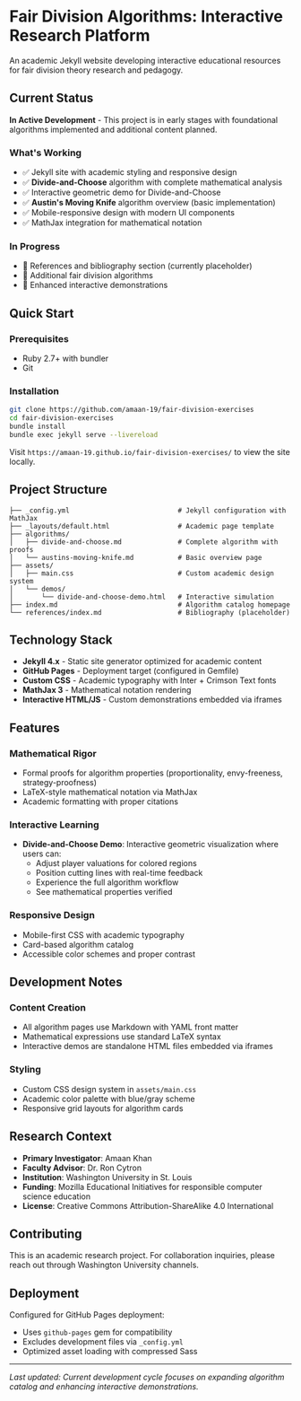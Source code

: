 # Fair Division Algorithms: Interactive Research Platform

An academic Jekyll website developing interactive educational resources for fair division theory research and pedagogy.

## Current Status

**In Active Development** - This project is in early stages with foundational algorithms implemented and additional content planned.

### What's Working
- ✅ Jekyll site with academic styling and responsive design
- ✅ **Divide-and-Choose** algorithm with complete mathematical analysis
- ✅ Interactive geometric demo for Divide-and-Choose
- ✅ **Austin's Moving Knife** algorithm overview (basic implementation)
- ✅ Mobile-responsive design with modern UI components
- ✅ MathJax integration for mathematical notation

### In Progress
- 🔄 References and bibliography section (currently placeholder)
- 🔄 Additional fair division algorithms
- 🔄 Enhanced interactive demonstrations

## Quick Start

### Prerequisites
- Ruby 2.7+ with bundler
- Git

### Installation
```bash
git clone https://github.com/amaan-19/fair-division-exercises
cd fair-division-exercises
bundle install
bundle exec jekyll serve --livereload
```

Visit `https://amaan-19.github.io/fair-division-exercises/` to view the site locally.

## Project Structure

```
├── _config.yml                           # Jekyll configuration with MathJax
├── _layouts/default.html                 # Academic page template
├── algorithms/
│   ├── divide-and-choose.md              # Complete algorithm with proofs
│   └── austins-moving-knife.md           # Basic overview page
├── assets/
│   ├── main.css                          # Custom academic design system
│   └── demos/
│       └── divide-and-choose-demo.html   # Interactive simulation
├── index.md                              # Algorithm catalog homepage  
└── references/index.md                   # Bibliography (placeholder)
```

## Technology Stack

- **Jekyll 4.x** - Static site generator optimized for academic content
- **GitHub Pages** - Deployment target (configured in Gemfile)
- **Custom CSS** - Academic typography with Inter + Crimson Text fonts
- **MathJax 3** - Mathematical notation rendering
- **Interactive HTML/JS** - Custom demonstrations embedded via iframes

## Features

### Mathematical Rigor
- Formal proofs for algorithm properties (proportionality, envy-freeness, strategy-proofness)
- LaTeX-style mathematical notation via MathJax
- Academic formatting with proper citations

### Interactive Learning
- **Divide-and-Choose Demo**: Interactive geometric visualization where users can:
  - Adjust player valuations for colored regions
  - Position cutting lines with real-time feedback
  - Experience the full algorithm workflow
  - See mathematical properties verified

### Responsive Design
- Mobile-first CSS with academic typography
- Card-based algorithm catalog
- Accessible color schemes and proper contrast

## Development Notes

### Content Creation
- All algorithm pages use Markdown with YAML front matter
- Mathematical expressions use standard LaTeX syntax
- Interactive demos are standalone HTML files embedded via iframes

### Styling
- Custom CSS design system in `assets/main.css`
- Academic color palette with blue/gray scheme
- Responsive grid layouts for algorithm cards

## Research Context

- **Primary Investigator**: Amaan Khan
- **Faculty Advisor**: Dr. Ron Cytron  
- **Institution**: Washington University in St. Louis
- **Funding**: Mozilla Educational Initiatives for responsible computer science education
- **License**: Creative Commons Attribution-ShareAlike 4.0 International

## Contributing

This is an academic research project. For collaboration inquiries, please reach out through Washington University channels.

## Deployment

Configured for GitHub Pages deployment:
- Uses `github-pages` gem for compatibility
- Excludes development files via `_config.yml`
- Optimized asset loading with compressed Sass

---

*Last updated: Current development cycle focuses on expanding algorithm catalog and enhancing interactive demonstrations.*
